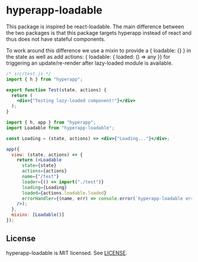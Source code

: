 # hyperapp-loadable
This package is inspired be react-loadable.  The main difference between the two packages is that this package targets hyperapp instead of react and thus does not have stateful components.

To work around this difference we use a mixin to provide a { loadable: {} } in the state as well as add actions: { loadable: { loaded: () => any }} for triggering an update/re-render after lazy-loaded module is available.

```jsx
/* src/test.js */
import { h } from "hyperapp";

export function Test(state, actions) {
  return (
    <div>{"Testing lazy-loaded component!"}</div>
  );
}
```

```jsx
import { h, app } from "hyperapp";
import Loadable from "hyperapp-loadable";

const Loading = (state, actions) => <div>{"Loading..."}</div>;

app({
  view: (state, actions) => {
    return (<Loadable 
      state={state}
      actions={actions}
      name={"/test"}
      loader={() => import("./test")}
      loading={Loading}
      loaded={actions.loadable.loaded}
      errorHandler={(name, err) => console.error(`hyperapp-loadable error: ${err}`)}
    />);
  },
  mixins: [Loadable()]
});
```

## License

hyperapp-loadable is MIT licensed. See [LICENSE](LICENSE.md).


